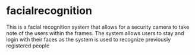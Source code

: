 # facialrecognition

This is a facial recognition system that allows for a security camera to take note of the users within the frames. 
The system allows users to stay and login with their faces as the system is used to recognize previously registered people
